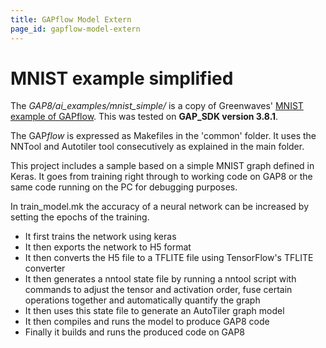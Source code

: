 ```yaml
---
title: GAPflow Model Extern
page_id: gapflow-model-extern
---
```


# MNIST example simplified

The *GAP8/ai_examples/mnist_simple/* is a copy of Greenwaves' [MNIST example of GAPflow](https://github.com/GreenWaves-Technologies/gap_sdk/tree/master/examples/nntool/mnist). This was tested on **GAP_SDK version 3.8.1**.

The GAP*flow* is expressed as Makefiles in the 'common' folder. It uses the NNTool and Autotiler tool consecutively as explained in the main folder.

This project includes a sample based on a simple MNIST graph defined in Keras. It goes from training right through to working code on GAP8 or the same code running on the PC for debugging purposes.

In train_model.mk the accuracy of a neural network can be increased by setting the epochs of the training.

* It first trains the network using keras
* It then exports the network to H5 format
* It then converts the H5 file to a TFLITE file using TensorFlow's TFLITE converter
* It then generates a nntool state file by running a nntool script with commands to adjust the tensor and activation order, fuse certain operations together and automatically quantify the graph
* It then uses this state file to generate an AutoTiler graph model
* It then compiles and runs the model to produce GAP8 code
* Finally it builds and runs the produced code on GAP8
